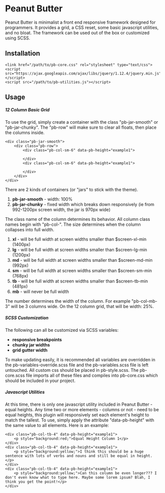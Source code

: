 # Peanut Butter
Peanut Butter is minimalist a front end responsive framework designed for programmers. It provides a grid, a CSS reset,  some basic javascript utilities, and no bloat. The framework can be used out of the box or customized using SCSS.

## Installation
    <link href="/path/to/pb-core.css" rel="stylesheet" type="text/css">
    <script src="https://ajax.googleapis.com/ajax/libs/jquery/1.12.4/jquery.min.js"></script>
    <script src="/path/to/pb-utilities.js"></script>

## Usage
##### 12 Column Basic Grid
To use the grid, simply create a container with the class "pb-jar-smooth" or "pb-jar-chunky". The "pb-row" will make sure to clear all floats, then place the columns inside.

    <div class="pb-jar-smooth">
        <div class="pb-row">
            <div class="pb-col-sm-6" data-pb-height="example1">

            </div>
            <div class="pb-col-sm-6" data-pb-height="example1">

            </div>
        </div>
    </div>

There are 2 kinds of containers (or "jars" to stick with the theme).

1. **pb-jar-smooth** - width: 100%
2. **pb-jar-chunky** - fixed width which breaks down responsively (ie from 992-1200px screen width, the jar is 970px wide)

The class name of the column determines its behavior. All column class names begin with "pb-col-". The size determines when the column collapses into full width.

1. **xl** - will be full width at screen widths smaller than $screen-xl-min (1400px)
2. **lg** - will be full width at screen widths smaller than $screen-lg-min (1200px)
3. **md** - will be full width at screen widths smaller than $screen-md-min (992px)
4. **sm** - will be full width at screen widths smaller than $screen-sm-min (768px)
5. **tb** - will be full width at screen widths smaller than $screen-tb-min (481px)
6. **mb** - will never be full width

The number determines the width of the column. For example "pb-col-mb-3" will be 3 columns wide. On the 12 column grid, that will be width: 25%.

##### SCSS Customization
The following can all be customized via SCSS variables:

- **responsive breakpoints**
- **chunky jar widths**
- **grid gutter width**

To make updating easily, it is recommended all variables are overridden in the pb-variables-override.scss file and the pb-variables.scss file is left untouched. All custom css should be placed in pb-style.scss. The pb-core.scss file imports all of these files and compiles into pb-core.css which should be included in your project.

##### Javascript Utilities
At this time, there is only one javascript utility included in Peanut Butter - equal heights. Any time two or more elements - columns or not - need to be equal heights, this plugin will responsively set each element's height to match the tallest. To use, simply apply the attribute "data-pb-height" with the same value to all elements. Here is an example:

    <div class="pb-col-tb-4" data-pb-height="example1">
        <p style="background:red;">Equal Height Column 1</p>
    </div>
    <div class="pb-col-tb-4" data-pb-height="example1">
        <p style="background:yellow;">I think this should be a huge sentence with lots of verbs and nouns and still be equal in height.</p>
    </div>
    <div class="pb-col-tb-4" data-pb-height="example1">
        <p style="background:yellow;">Can this column be even longer??? I don't even know what to type here. Maybe some lorem ipsum? Blah, I think you get the point!</p>
    </div>
